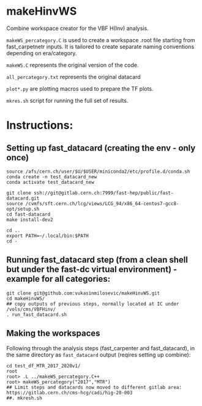 # makeHinvWS
Combine workspace creator for the VBF H(Inv) analysis.

```makeWS_percategory.C``` is used to create a workspace .root file starting from fast_carpetnetr inputs. It is tailored to create separate naming conventions depending on era/category.

```makeWS.C``` represents the original version of the code.

```all_percategory.txt``` represents the original datacard

```plot*.py``` are plotting macros used to prepare the TF plots.

```mkres.sh``` script for running the full set of results.

# Instructions:
## Setting up fast_datacard (creating the env - only once)

```
source /afs/cern.ch/user/$U/$USER/miniconda2/etc/profile.d/conda.sh
conda create -n test_datacard_new
conda activate test_datacard_new

git clone ssh://git@gitlab.cern.ch:7999/fast-hep/public/fast-datacard.git
source /cvmfs/sft.cern.ch/lcg/views/LCG_94/x86_64-centos7-gcc8-opt/setup.sh
cd fast-datacard
make install-dev2

cd ..
export PATH=~/.local/bin:$PATH
cd -
```
## Running fast_datacard step (from a clean shell but under the fast-dc virtual environment) - example for all categories:

```
git clone git@github.com:vukasinmilosevic/makeHinvWS.git
cd makeHinvWS/
## copy outputs of previous steps, normally located at IC under /vols/cms/VBFHinv/
. run_fast_datacard.sh
```


## Making the workspaces
Following through the analysis steps (fast_carpenter and fast_datacard), in the same directory as ```fast_datacard``` output (reqires setting up combine):

```
cd test_df_MTR_2017_2020v1/
root
root> .L ../makeWS_percategory.C++
root> makeWS_percategory("2017","MTR")
## Limit steps and datacards now moved to different gitlab area: https://gitlab.cern.ch/cms-hcg/cadi/hig-20-003
##. mkresh.sh
```



